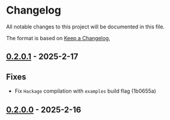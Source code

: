 # Changelog

All notable changes to this project will be documented in this file.

The format is based on [Keep a Changelog](https://keepachangelog.com/en/1.0.0/),

## [0.2.0.1](https://github.com/matthunz/aztecs/compare/aztecs-sdl-image-v0.2.0.0..aztecs-sdl-image-v0.2.0.1) - 2025-2-17

## Fixes

- Fix `Hackage` compilation with `examples` build flag (1b0655a)

## [0.2.0.0](https://github.com/matthunz/aztecs/compare/aztecs-sdl-image-v0.2.0.0) - 2025-2-16
